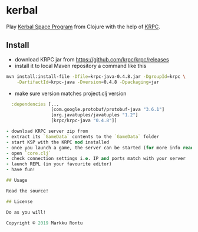 # kerbal

Play [Kerbal Space Program](https://www.kerbalspaceprogram.com/) from Clojure with the help of [KRPC](https://github.com/krpc/krpc).

## Install

- download KRPC jar from https://github.com/krpc/krpc/releases
- install it to local Maven repository a command like this

```sh
mvn install:install-file -Dfile=krpc-java-0.4.8.jar -DgroupId=krpc \
    -DartifactId=krpc-java -Dversion=0.4.8 -Dpackaging=jar
```
- make sure version matches project.clj version
```clj
  :dependencies [...
                 [com.google.protobuf/protobuf-java "3.6.1"]
                 [org.javatuples/javatuples "1.2"]
                 [krpc/krpc-java "0.4.8"]]

- download KRPC server zip from 
- extract its `GameData` contents to the `GameData` folder
- start KSP with the KRPC mod installed
- once you launch a game, the server can be started (for more info read KRPC)
- open `core.clj`
- check connection settings i.e. IP and ports match with your server
- launch REPL (in your favourite editor)
- have fun!

## Usage

Read the source!

## License

Do as you will!

Copyright © 2019 Markku Rontu
